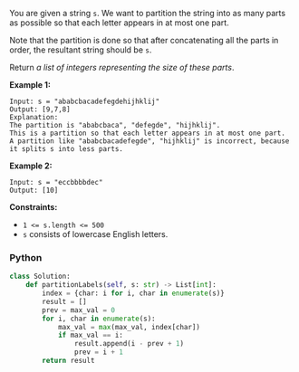 You are given a string  `s`. We want to partition the string into as many parts as possible so that each letter appears
in at most one part.

Note that the partition is done so that after concatenating all the parts in order, the resultant string should be  `s`.

Return  _a list of integers representing the size of these parts_.

**Example 1:**

```
Input: s = "ababcbacadefegdehijhklij"
Output: [9,7,8]
Explanation:
The partition is "ababcbaca", "defegde", "hijhklij".
This is a partition so that each letter appears in at most one part.
A partition like "ababcbacadefegde", "hijhklij" is incorrect, because it splits s into less parts.
```

**Example 2:**

```
Input: s = "eccbbbbdec"
Output: [10]
```

**Constraints:**

- `1 <= s.length <= 500`
- `s`  consists of lowercase English letters.

### Python

```python
class Solution:
    def partitionLabels(self, s: str) -> List[int]:
        index = {char: i for i, char in enumerate(s)}
        result = []
        prev = max_val = 0
        for i, char in enumerate(s):
            max_val = max(max_val, index[char])
            if max_val == i:
                result.append(i - prev + 1)
                prev = i + 1
        return result
```